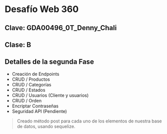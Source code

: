 # Desafío Web 360
## Clave: GDA00496_0T_Denny_Chali
## Clase: B

## Detalles de la segunda Fase
- Creación de Endpoints
- CRUD / Productos
- CRUD / Categorías
- CRUD / Estados
- CRUD / Usuarios (Cliente y usuarios)
- CRUD / Orden
- Encriptar Contraseñas
- Seguridad API (Pendiente)

> Creado método post para cada uno de los elementos de nuestra base de datos, usando sequelize.
